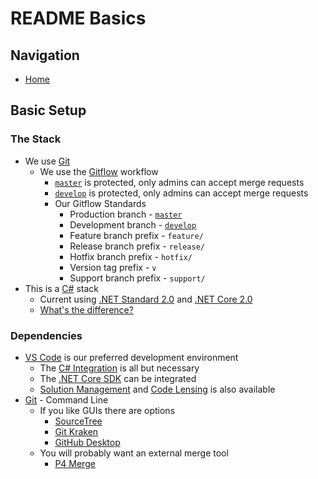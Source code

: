 # README Basics

## Navigation

* [Home](/README.md)

## Basic Setup

### The Stack

* We use [Git](https://www.codecademy.com/courses/learn-git/lessons/git-workflow)
	* We use the [Gitflow](https://www.atlassian.com/git/tutorials/comparing-workflows/gitflow-workflow) workflow
		* [`master`](https://github.com/mrlunchbox777/StandardDot/tree/master) is protected, only admins can accept merge requests
		* [`develop`](https://github.com/mrlunchbox777/StandardDot/tree/develop) is protected, only admins can accept merge requests
		* Our Gitflow Standards
			* Production branch - [`master`](https://github.com/mrlunchbox777/StandardDot/tree/master)
			* Development branch - [`develop`](https://github.com/mrlunchbox777/StandardDot/tree/develop)
			* Feature branch prefix - `feature/`
			* Release branch prefix - `release/`
			* Hotfix branch prefix - `hotfix/`
			* Version tag prefix - `v`
			* Support branch prefix - `support/`
* This is a [C#](https://www.tutorialspoint.com/csharp/index.htm) stack
	* Current using [.NET Standard 2.0](https://docs.microsoft.com/en-us/dotnet/standard/whats-new/whats-new-in-dotnet-standard?tabs=csharp#whats-new-in-the-net-standard-20) and [.NET Core 2.0](https://docs.microsoft.com/en-us/dotnet/core/whats-new/)
	* [What's the difference?](https://msdn.microsoft.com/en-us/magazine/mt842506.aspx)

### Dependencies

* [VS Code](https://code.visualstudio.com/) is our preferred development environment
	* The [C# Integration](https://github.com/OmniSharp/omnisharp-vscode) is all but necessary
	* The [.NET Core SDK](https://github.com/matijarmk/dotnet-core-commands) can be integrated
	* [Solution Management](https://github.com/fernandoescolar/vscode-solution-explorer) and [Code Lensing](https://github.com/eamodio/vscode-gitlens) is also available
* [Git](https://git-scm.com/downloads) - Command Line
	* If you like GUIs there are options
		* [SourceTree](https://www.sourcetreeapp.com/)
		* [Git Kraken](https://www.gitkraken.com/)
		* [GitHub Desktop](https://desktop.github.com/)
	* You will probably want an external merge tool
		* [P4 Merge](https://www.perforce.com/downloads/visual-merge-tool)